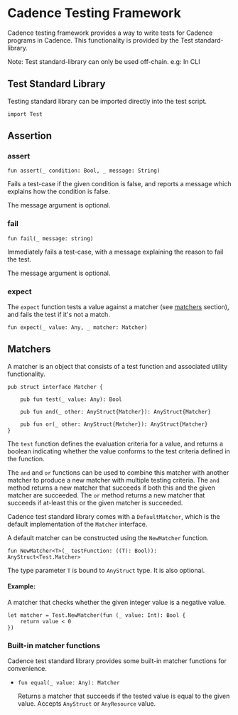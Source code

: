 # Cadence Testing Framework

Cadence testing framework provides a way to write tests for Cadence programs in Cadence.
This functionality is provided by the Test standard-library.

Note: Test standard-library can only be used off-chain. e.g: In CLI

## Test Standard Library

Testing standard library can be imported directly into the test script.
```cadence
import Test
```

## Assertion
### assert
```cadence
fun assert(_ condition: Bool, _ message: String)
```
Fails a test-case if the given condition is false, and reports a message which explains how the condition is false.

The message argument is optional.

### fail
```cadence
fun fail(_ message: string)
```
Immediately fails a test-case, with a message explaining the reason to fail the test.

The message argument is optional.

### expect
The `expect` function tests a value against a matcher (see [matchers](#matchers) section), and fails the test if it's not a match.

```cadence
fun expect(_ value: Any, _ matcher: Matcher)
```

## Matchers
A matcher is an object that consists of a test function and associated utility functionality.
```cadence
pub struct interface Matcher {

    pub fun test(_ value: Any): Bool

    pub fun and(_ other: AnyStruct{Matcher}): AnyStruct{Matcher}

    pub fun or(_ other: AnyStruct{Matcher}): AnyStruct{Matcher}
}
```

The `test` function defines the evaluation criteria for a value, and returns a boolean indicating whether the value
conforms to the test criteria defined in the function.

The `and` and `or` functions can be used to combine this matcher with another matcher to produce a new matcher with
multiple testing criteria.
The `and` method returns a new matcher that succeeds if both this and the given matcher are succeeded.
The `or` method returns a new matcher that succeeds if at-least this or the given matcher is succeeded.

Cadence test standard library comes with a `DefaultMatcher`, which is the default implementation of the
`Matcher` interface.

A default matcher can be constructed using the `NewMatcher` function.
```cadence
fun NewMatcher<T>(_ testFunction: ((T): Bool)): AnyStruct<Test.Matcher>
```
The type parameter `T` is bound to `AnyStruct` type. It is also optional.

#### Example:
A matcher that checks whether the given integer value is a negative value.
```cadence
let matcher = Test.NewMatcher(fun (_ value: Int): Bool {
    return value < 0
})
```

### Built-in matcher functions
Cadence test standard library provides some built-in matcher functions for convenience.

- `fun equal(_ value: Any): Matcher`

  Returns a matcher that succeeds if the tested value is equal to the given value.
  Accepts `AnyStruct` or `AnyResource` value.

